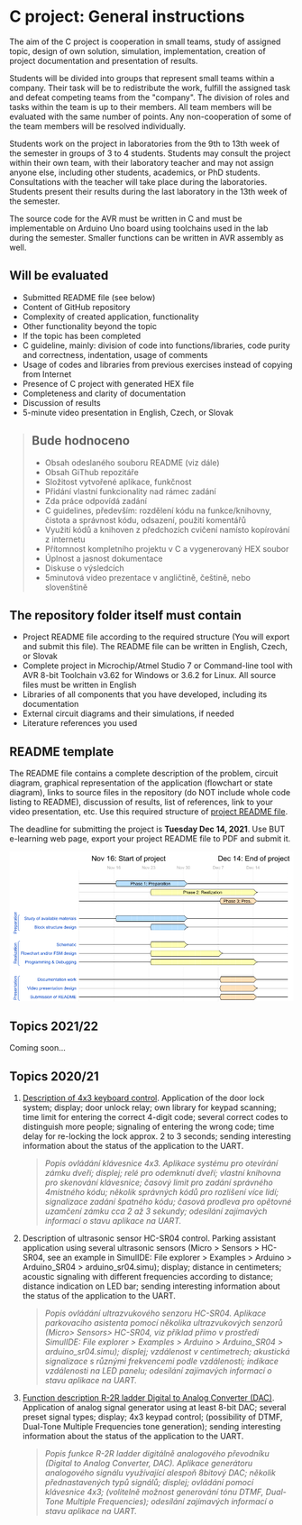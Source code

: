 # C project: General instructions

The aim of the C project is cooperation in small teams, study of assigned topic, design of own solution, simulation, implementation, creation of project documentation and presentation of results.

Students will be divided into groups that represent small teams within a company. Their task will be to redistribute the work, fulfill the assigned task and defeat competing teams from the "company". The division of roles and tasks within the team is up to their members. All team members will be evaluated with the same number of points. Any non-cooperation of some of the team members will be resolved individually.

Students work on the project in laboratories from the 9th to 13th week of the semester in groups of 3 to 4 students. Students may consult the project within their own team, with their laboratory teacher and may not assign anyone else, including other students, academics, or PhD students. Consultations with the teacher will take place during the laboratories. Students present their results during the last laboratory in the 13th week of the semester.

The source code for the AVR must be written in C and must be implementable on Arduino Uno board using toolchains used in the lab during the semester. Smaller functions can be written in AVR assembly as well.

## Will be evaluated

* Submitted README file (see below)
* Content of GitHub repository
* Complexity of created application, functionality
* Other functionality beyond the topic
* If the topic has been completed
* C guideline, mainly: division of code into functions/libraries, code purity and correctness, indentation, usage of comments
* Usage of codes and libraries from previous exercises instead of copying from Internet
* Presence of C project with generated HEX file
* Completeness and clarity of documentation
* Discussion of results
* 5-minute video presentation in English, Czech, or Slovak

> ## Bude hodnoceno
>
> * Obsah odeslaného souboru README (viz dále)
> * Obsah GiThub repozitáře
> * Složitost vytvořené aplikace, funkčnost
> * Přidání vlastní funkcionality nad rámec zadání
> * Zda práce odpovídá zadání
> * C guidelines, především: rozdělení kódu na funkce/knihovny, čistota a správnost kódu, odsazení, použití komentářů
> * Využití kódů a knihoven z předchozích cvičení namísto kopírování z internetu
> * Přítomnost kompletního projektu v C a vygenerovaný HEX soubor
> * Úplnost a jasnost dokumentace
> * Diskuse o výsledcích
> * 5minutová video prezentace v angličtině, češtině, nebo slovenštině
>

## The repository folder itself must contain

* Project README file according to the required structure (You will export and submit this file). The README file can be written in English, Czech, or Slovak
* Complete project in Microchip/Atmel Studio 7 or Command-line tool with AVR 8-bit Toolchain v3.62 for Windows or 3.6.2 for Linux. All source files must be written in English
* Libraries of all components that you have developed, including its documentation
* External circuit diagrams and their simulations, if needed
* Literature references you used

## README template

The README file contains a complete description of the problem, circuit diagram, graphical representation of the application (flowchart or state diagram), links to source files in the repository (do NOT include whole code listing to README), discussion of results, list of references, link to your video presentation, etc. Use this required structure of [project README file](Project.md).

The deadline for submitting the project is **Tuesday Dec 14, 2021**. Use BUT e-learning web page, export your project README file to PDF and submit it.

![project schedule](Images/wavedrom.png)

## Topics 2021/22

Coming soon...

## Topics 2020/21

1. [Description of 4x3 keyboard control](https://github.com/dkorbey/Door-Lock-Project). Application of the door lock system; display; door unlock relay; own library for keypad scanning; time limit for entering the correct 4-digit code; several correct codes to distinguish more people; signaling of entering the wrong code; time delay for re-locking the lock approx. 2 to 3 seconds; sending interesting information about the status of the application to the UART.

   > *Popis ovládání klávesnice 4x3. Aplikace systému pro otevírání zámku dveří; displej; relé pro odemknutí dveří; vlastní knihovna pro skenování klávesnice; časový limit pro zadání správného 4místného kódu; několik správných kódů pro rozlišení více lidí; signalizace zadání špatného kódu; časová prodleva pro opětovné uzamčení zámku cca 2 až 3 sekundy; odesílání zajímavých informací o stavu aplikace na UART.*
   >

2. Description of ultrasonic sensor HC-SR04 control. Parking assistant application using several ultrasonic sensors (Micro > Sensors > HC-SR04, see an example in SimulIDE: File explorer > Examples > Arduino > Arduino_SR04 > arduino_sr04.simu); display; distance in centimeters; acoustic signaling with different frequencies according to distance; distance indication on LED bar; sending interesting information about the status of the application to the UART.

   > *Popis ovládání ultrazvukového senzoru HC-SR04. Aplikace parkovacího asistenta pomocí několika ultrazvukových senzorů (Micro> Sensors> HC-SR04, viz příklad přímo v prostředí SimulIDE: File explorer > Examples > Arduino > Arduino_SR04 > arduino_sr04.simu); displej; vzdálenost v centimetrech; akustická signalizace s různými frekvencemi podle vzdálenosti; indikace vzdálenosti na LED panelu; odesílání zajímavých informací o stavu aplikace na UART.*
   >

3. [Function description R-2R ladder Digital to Analog Converter (DAC)](https://github.com/vymaztom/Digital-electronics-2/tree/master/Labs/Projekt). Application of analog signal generator using at least 8-bit DAC; several preset signal types; display; 4x3 keypad control; (possibility of DTMF, Dual-Tone Multiple Frequencies tone generation); sending interesting information about the status of the application to the UART.

   > *Popis funkce R-2R ladder digitálně analogového převodníku (Digital to Analog Converter, DAC). Aplikace generátoru analogového signálu využívající alespoň 8bitový DAC; několik přednastavených typů signálů; displej; ovládání pomocí klávesnice 4x3; (volitelně možnost generování tónu DTMF, Dual-Tone Multiple Frequencies); odesílání zajímavých informací o stavu aplikace na UART.*
   >
